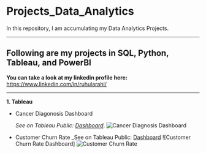 # Projects_Data_Analytics
In this repository, I am accumulating my Data Analytics Projects.

---

## Following are my projects in SQL, Python, Tableau, and PowerBI

**You can take a look at my linkedin profile here:** https://www.linkedin.com/in/ruhularahi/

***

**1. Tableau**
* Cancer Diagonosis Dashboard

  _See on Tableau Public: [Dashboard](https://public.tableau.com/app/profile/ruhul.amin2756/viz/CancerDiagnosisCosts/CancerDiagnosisDashboard)_.
![Cancer Diagnosis Dashboard](https://user-images.githubusercontent.com/108262435/209171541-7ec95a54-8fab-4ade-a781-2cfcd1d93267.png)

* Customer Churn Rate
 _See on Tableau Public: [Dashboard](https://public.tableau.com/app/profile/ruhul.amin2756/viz/CustomerChurnRate_16717264746460/Overview)
![Customer Churn Rate Dashboard] ![Customer Churn Rate](https://user-images.githubusercontent.com/108262435/209185271-3caf8dc4-0d24-4b50-8b3f-fb922b300dbb.png)


